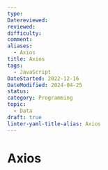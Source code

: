 ```yaml
---
type: 
Datereviewed: 
reviewed: 
difficulty: 
comment: 
aliases:
  - Axios
title: Axios
tags:
  - JavaScript
DateStarted: 2022-12-16
DateModified: 2024-04-25
status: 
category: Programming
topic:
  - Data
draft: true
linter-yaml-title-alias: Axios
---
```


# Axios
